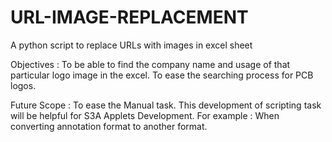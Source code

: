 # URL-IMAGE-REPLACEMENT
A python script to replace URLs with images in excel sheet

Objectives :
To be able to find the company name and usage of that particular logo image in the excel. To ease the searching process for PCB logos.

Future Scope : To ease the Manual task. This development of scripting task will be helpful for S3A Applets Development. For example : When converting annotation format to another format.
